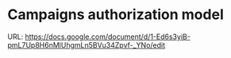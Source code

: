 # Campaigns authorization model

URL: https://docs.google.com/document/d/1-Ed6s3yiB-pmL7Up8H6nMlUhgmLn5BVu34Zpvf-_YNo/edit
